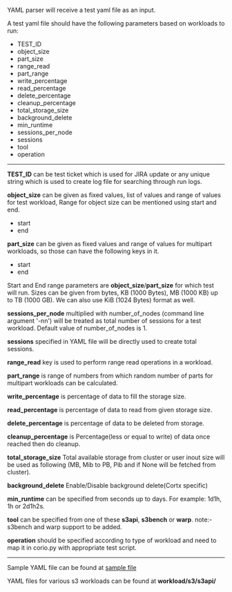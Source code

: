 YAML parser will receive a test yaml file as an input. 

A test yaml file should have the following parameters based on workloads to run:

* TEST_ID
* object_size
* part_size
* range_read
* part_range
* write_percentage
* read_percentage
* delete_percentage
* cleanup_percentage
* total_storage_size
* background_delete
* min_runtime
* sessions_per_node
* sessions
* tool
* operation
---

**TEST_ID** can be test ticket which is used for JIRA update or any unique string which is used to 
create log file for searching through run logs.  

**object_size** can be given as fixed values, list of values and range of values for test workload, 
Range for object size can be mentioned using start and end.
* start
* end

**part_size** can be given as fixed values and range of values for multipart workloads, so those 
can have the following keys in it.
* start
* end

Start and End range parameters are **object_size**/**part_size** for which test will run.
Sizes can be given from bytes, KB (1000 Bytes), MB (1000 KB) up to TB (1000 GB). We can also use 
KiB (1024 Bytes) format as well.

**sessions_per_node** multiplied with number_of_nodes (command line argument '-nn') will be treated 
as total number of sessions for a test workload. Default value of number_of_nodes is 1.

**sessions** specified in YAML file will be directly used to create total sessions. 

**range_read** key is used to perform range read operations in a workload. 

**part_range** is range of numbers from which random number of parts for multipart workloads can be 
calculated.

**write_percentage** is percentage of data to fill the storage size.

**read_percentage** is percentage of data to read from given storage size.

**delete_percentage** is percentage of data to be deleted from storage.

**cleanup_percentage** is Percentage(less or equal to write) of data once reached then do cleanup.

**total_storage_size** Total available storage from cluster or user inout size will be used as following
(MB, Mib to PB, Pib and if None will be fetched from cluster).

**background_delete** Enable/Disable background delete(Cortx specific)

**min_runtime** can be specified from seconds up to days. For example: 1d1h, 1h or 2d1h2s.

**tool** can be specified from one of these **s3api**, **s3bench** or **warp**. 
    note:- s3bench and warp support to be added.

**operation** should be specified according to type of workload and need to map it in corio.py with 
appropriate test script.

---

Sample YAML file can be found at [sample file](sample_file.yaml)

YAML files for various s3 workloads can be found at **workload/s3/s3api/**

